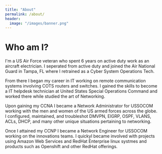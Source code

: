 ```yaml
---
title: "About"
permalink: /about/
header:
  image: "/images/banner.png"
---
```



# Who am I?

I'm a US Air Force veteran who spent 6 years on active duty work as an aircraft electrician. I seperated from active duty and joined the Air National Guard in Tampa, FL where I retrained as a Cyber System Operations Tech. 

From there I began my career in IT working on remote communication systems involving COTS routers and switches. I gained the skills to become a IT helpdesk technician at United States Special Operations Command and worked there while studied the art of Networking.

Upon gaining my CCNA I became a Network Administrator for USSOCOM working with the men and women of the US armed forces across the globe. I configured, maintained, and troubleshot DMVPN, EIGRP, OSPF, VLANS, ACLs, DHCP, and many other unique situations pertaining to networking. 

Once I attained my CCNP I became a Network Engineer for USSOCOM working on the innovations teams. I quickyl became involved with projects using Amazon Web Services and RedHat Enterprise linux systmes and products such as Openshift and other RedHat offerings. 
